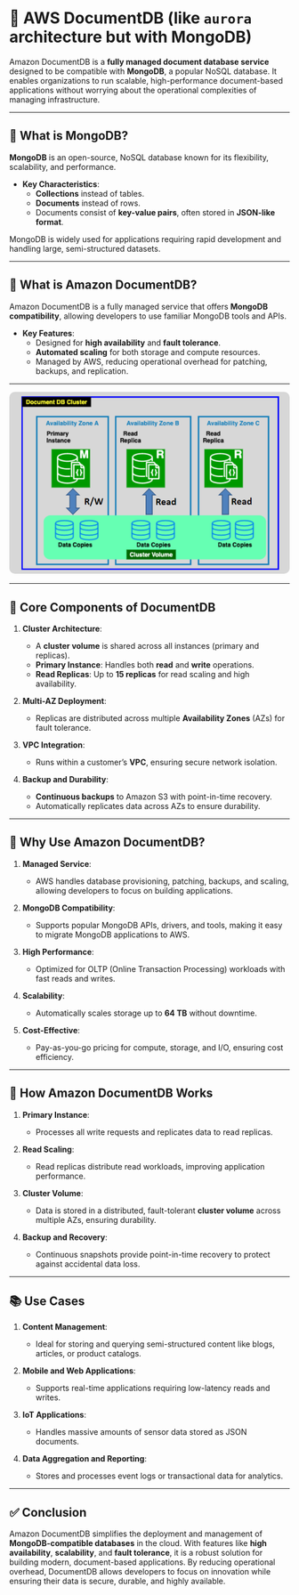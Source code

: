# 📄 AWS DocumentDB (like `aurora` architecture but with MongoDB)

Amazon DocumentDB is a **fully managed document database service** designed to be compatible with **MongoDB**, a popular NoSQL database. It enables organizations to run scalable, high-performance document-based applications without worrying about the operational complexities of managing infrastructure.

---

## 📝 **What is MongoDB?**

**MongoDB** is an open-source, NoSQL database known for its flexibility, scalability, and performance.

- **Key Characteristics**:
  - **Collections** instead of tables.
  - **Documents** instead of rows.
  - Documents consist of **key-value pairs**, often stored in **JSON-like format**.

MongoDB is widely used for applications requiring rapid development and handling large, semi-structured datasets.

---

## 🌟 **What is Amazon DocumentDB?**

Amazon DocumentDB is a fully managed service that offers **MongoDB compatibility**, allowing developers to use familiar MongoDB tools and APIs.

- **Key Features**:
  - Designed for **high availability** and **fault tolerance**.
  - **Automated scaling** for both storage and compute resources.
  - Managed by AWS, reducing operational overhead for patching, backups, and replication.

---

<div align="center">
  <img src="images/documentdb-cluster.png" alt="DocumentDB Cluster" style="background-color: white; border-radius: 10px;" />
</div>

---

## 🔑 **Core Components of DocumentDB**

1. **Cluster Architecture**:

   - A **cluster volume** is shared across all instances (primary and replicas).
   - **Primary Instance**: Handles both **read** and **write** operations.
   - **Read Replicas**: Up to **15 replicas** for read scaling and high availability.

2. **Multi-AZ Deployment**:

   - Replicas are distributed across multiple **Availability Zones** (AZs) for fault tolerance.

3. **VPC Integration**:

   - Runs within a customer’s **VPC**, ensuring secure network isolation.

4. **Backup and Durability**:
   - **Continuous backups** to Amazon S3 with point-in-time recovery.
   - Automatically replicates data across AZs to ensure durability.

---

## 🚀 **Why Use Amazon DocumentDB?**

1. **Managed Service**:

   - AWS handles database provisioning, patching, backups, and scaling, allowing developers to focus on building applications.

2. **MongoDB Compatibility**:

   - Supports popular MongoDB APIs, drivers, and tools, making it easy to migrate MongoDB applications to AWS.

3. **High Performance**:

   - Optimized for OLTP (Online Transaction Processing) workloads with fast reads and writes.

4. **Scalability**:

   - Automatically scales storage up to **64 TB** without downtime.

5. **Cost-Effective**:
   - Pay-as-you-go pricing for compute, storage, and I/O, ensuring cost efficiency.

---

## 🔄 **How Amazon DocumentDB Works**

1. **Primary Instance**:

   - Processes all write requests and replicates data to read replicas.

2. **Read Scaling**:

   - Read replicas distribute read workloads, improving application performance.

3. **Cluster Volume**:

   - Data is stored in a distributed, fault-tolerant **cluster volume** across multiple AZs, ensuring durability.

4. **Backup and Recovery**:
   - Continuous snapshots provide point-in-time recovery to protect against accidental data loss.

---

## 📚 **Use Cases**

1. **Content Management**:

   - Ideal for storing and querying semi-structured content like blogs, articles, or product catalogs.

2. **Mobile and Web Applications**:

   - Supports real-time applications requiring low-latency reads and writes.

3. **IoT Applications**:

   - Handles massive amounts of sensor data stored as JSON documents.

4. **Data Aggregation and Reporting**:
   - Stores and processes event logs or transactional data for analytics.

---

## ✅ **Conclusion**

Amazon DocumentDB simplifies the deployment and management of **MongoDB-compatible databases** in the cloud. With features like **high availability**, **scalability**, and **fault tolerance**, it is a robust solution for building modern, document-based applications. By reducing operational overhead, DocumentDB allows developers to focus on innovation while ensuring their data is secure, durable, and highly available.
